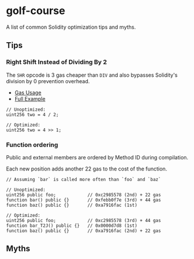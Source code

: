 # golf-course
A list of common Solidity optimization tips and myths.

## Tips

### Right Shift Instead of Dividing By 2

The `SHR` opcode is 3 gas cheaper than `DIV` and also bypasses Solidity's division by 0 prevention overhead.

- [Gas Usage]()
- [Full Example]()

```solidity
// Unoptimized:
uint256 two = 4 / 2;

// Optimized:
uint256 two = 4 >> 1;
```

### Function ordering

Public and external members are ordered by Method ID during compilation.

Each new position adds another 22 gas to the cost of the function.

```solidity
// Assuming `bar` is called more often than `foo` and `baz`

// Unoptimized:
uint256 public foo;            // 0xc2985578 (2nd) + 22 gas
function bar() public {}       // 0xfebb0f7e (3rd) + 44 gas
function baz() public {}       // 0xa7916fac (1st)

// Optimized:
uint256 public foo;            // 0xc2985578 (3rd) + 44 gas
function bar_T2J() public {}   // 0x0000d7d8 (1st)
function baz() public {}       // 0xa7916fac (2nd) + 22 gas
```

## Myths
